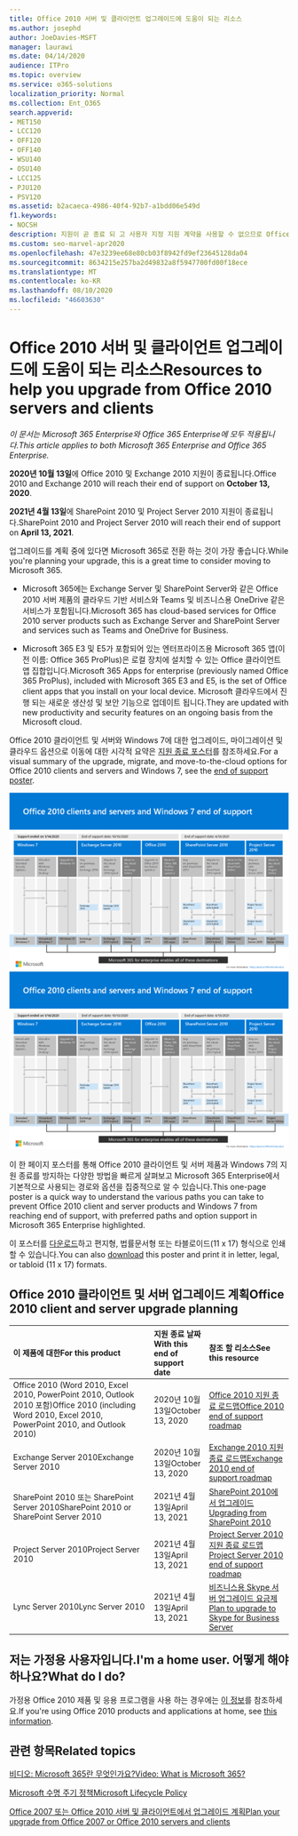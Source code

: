 ```yaml
---
title: Office 2010 서버 및 클라이언트 업그레이드에 도움이 되는 리소스
ms.author: josephd
author: JoeDavies-MSFT
manager: laurawi
ms.date: 04/14/2020
audience: ITPro
ms.topic: overview
ms.service: o365-solutions
localization_priority: Normal
ms.collection: Ent_O365
search.appverid:
- MET150
- LCC120
- OFF120
- OFF140
- WSU140
- OSU140
- LCC125
- PJU120
- PSV120
ms.assetid: b2acaeca-4986-40f4-92b7-a1bdd06e549d
f1.keywords:
- NOCSH
description: 지원이 곧 종료 되 고 사용자 지정 지원 계약을 사용할 수 없으므로 Office 2010 서버 및 클라이언트 응용 프로그램에서 업그레이드를 계획 하기 시작 합니다.
ms.custom: seo-marvel-apr2020
ms.openlocfilehash: 47e3239ee68e80cb03f8942fd9ef23645128da04
ms.sourcegitcommit: 8634215e257ba2d49832a8f5947700fd00f18ece
ms.translationtype: MT
ms.contentlocale: ko-KR
ms.lasthandoff: 08/10/2020
ms.locfileid: "46603630"
---
```

# <a name="resources-to-help-you-upgrade-from-office-2010-servers-and-clients"></a><span data-ttu-id="92e58-103">Office 2010 서버 및 클라이언트 업그레이드에 도움이 되는 리소스</span><span class="sxs-lookup"><span data-stu-id="92e58-103">Resources to help you upgrade from Office 2010 servers and clients</span></span>

<span data-ttu-id="92e58-104">*이 문서는 Microsoft 365 Enterprise와 Office 365 Enterprise에 모두 적용됩니다.*</span><span class="sxs-lookup"><span data-stu-id="92e58-104">*This article applies to both Microsoft 365 Enterprise and Office 365 Enterprise.*</span></span>

<span data-ttu-id="92e58-105">**2020년 10월 13일**에 Office 2010 및 Exchange 2010 지원이 종료됩니다.</span><span class="sxs-lookup"><span data-stu-id="92e58-105">Office 2010 and Exchange 2010 will reach their end of support on **October 13, 2020**.</span></span> 

<span data-ttu-id="92e58-106">**2021년 4월 13일**에 SharePoint 2010 및 Project Server 2010 지원이 종료됩니다.</span><span class="sxs-lookup"><span data-stu-id="92e58-106">SharePoint 2010 and Project Server 2010 will reach their end of support on **April 13, 2021**.</span></span>

<span data-ttu-id="92e58-107">업그레이드를 계획 중에 있다면 Microsoft 365로 전환 하는 것이 가장 좋습니다.</span><span class="sxs-lookup"><span data-stu-id="92e58-107">While you're planning your upgrade, this is a great time to consider moving to Microsoft 365.</span></span> 

- <span data-ttu-id="92e58-108">Microsoft 365에는 Exchange Server 및 SharePoint Server와 같은 Office 2010 서버 제품의 클라우드 기반 서비스와 Teams 및 비즈니스용 OneDrive 같은 서비스가 포함됩니다.</span><span class="sxs-lookup"><span data-stu-id="92e58-108">Microsoft 365 has cloud-based services for Office 2010 server products such as Exchange Server and SharePoint Server and services such as Teams and OneDrive for Business.</span></span> 

- <span data-ttu-id="92e58-109">Microsoft 365 E3 및 E5가 포함되어 있는 엔터프라이즈용 Microsoft 365 앱(이전 이름: Office 365 ProPlus)은 로컬 장치에 설치할 수 있는 Office 클라이언트 앱 집합입니다.</span><span class="sxs-lookup"><span data-stu-id="92e58-109">Microsoft 365 Apps for enterprise (previously named Office 365 ProPlus), included with Microsoft 365 E3 and E5, is the set of Office client apps that you install on your local device.</span></span> <span data-ttu-id="92e58-110">Microsoft 클라우드에서 진행 되는 새로운 생산성 및 보안 기능으로 업데이트 됩니다.</span><span class="sxs-lookup"><span data-stu-id="92e58-110">They are updated with new productivity and security features on an ongoing basis from the Microsoft cloud.</span></span>

<span data-ttu-id="92e58-111">Office 2010 클라이언트 및 서버와 Windows 7에 대한 업그레이드, 마이그레이션 및 클라우드 옵션으로 이동에 대한 시각적 요약은 [지원 종료 포스터](./downloads/Office2010Windows7EndOfSupport.pdf)를 참조하세요.</span><span class="sxs-lookup"><span data-stu-id="92e58-111">For a visual summary of the upgrade, migrate, and move-to-the-cloud options for Office 2010 clients and servers and Windows 7, see the [end of support poster](./downloads/Office2010Windows7EndOfSupport.pdf).</span></span>

<span data-ttu-id="92e58-112">[![Office 2010 클라이언트 및 서버와 Windows 7에 대한 지원 종료 포스터 이미지](./media/upgrade-from-office-2010-servers-and-products/office2010-windows7-end-of-support.png)](./downloads/Office2010Windows7EndOfSupport.pdf)</span><span class="sxs-lookup"><span data-stu-id="92e58-112">[![Image for the end of support for Office 2010 clients and servers and Windows 7 poster](./media/upgrade-from-office-2010-servers-and-products/office2010-windows7-end-of-support.png)](./downloads/Office2010Windows7EndOfSupport.pdf)</span></span>

<span data-ttu-id="92e58-113">이 한 페이지 포스터를 통해 Office 2010 클라이언트 및 서버 제품과 Windows 7의 지원 종료를 방지하는 다양한 방법을 빠르게 살펴보고 Microsoft 365 Enterprise에서 기본적으로 사용되는 경로와 옵션을 집중적으로 알 수 있습니다.</span><span class="sxs-lookup"><span data-stu-id="92e58-113">This one-page poster is a quick way to understand the various paths you can take to prevent Office 2010 client and server products and Windows 7 from reaching end of support, with preferred paths and option support in Microsoft 365 Enterprise highlighted.</span></span>

<span data-ttu-id="92e58-114">이 포스터를 [다운로드](https://github.com/MicrosoftDocs/microsoft-365-docs/raw/public/microsoft-365/media/migration-microsoft-365-enterprise-workload/Office2010Windows7EndOfSupport.pdf)하고 편지형, 법률문서형 또는 타블로이드(11 x 17) 형식으로 인쇄할 수 있습니다.</span><span class="sxs-lookup"><span data-stu-id="92e58-114">You can also [download](https://github.com/MicrosoftDocs/microsoft-365-docs/raw/public/microsoft-365/media/migration-microsoft-365-enterprise-workload/Office2010Windows7EndOfSupport.pdf) this poster and print it in letter, legal, or tabloid (11 x 17) formats.</span></span>
      
## <a name="office-2010-client-and-server-upgrade-planning"></a><span data-ttu-id="92e58-115">Office 2010 클라이언트 및 서버 업그레이드 계획</span><span class="sxs-lookup"><span data-stu-id="92e58-115">Office 2010 client and server upgrade planning</span></span>
  
|<span data-ttu-id="92e58-116">**이 제품에 대한**</span><span class="sxs-lookup"><span data-stu-id="92e58-116">**For this product**</span></span>|<span data-ttu-id="92e58-117">**지원 종료 날짜**</span><span class="sxs-lookup"><span data-stu-id="92e58-117">**With this end of support date**</span></span>|<span data-ttu-id="92e58-118">**참조 할 리소스**</span><span class="sxs-lookup"><span data-stu-id="92e58-118">**See this resource**</span></span>|
|:-----|:-----|:-----|
|<span data-ttu-id="92e58-119">Office 2010 (Word 2010, Excel 2010, PowerPoint 2010, Outlook 2010 포함)</span><span class="sxs-lookup"><span data-stu-id="92e58-119">Office 2010 (including Word 2010, Excel 2010, PowerPoint 2010, and Outlook 2010)</span></span>  <br/> | <span data-ttu-id="92e58-120">2020년 10월 13일</span><span class="sxs-lookup"><span data-stu-id="92e58-120">October 13, 2020</span></span> |[<span data-ttu-id="92e58-121">Office 2010 지원 종료 로드맵</span><span class="sxs-lookup"><span data-stu-id="92e58-121">Office 2010 end of support roadmap</span></span>](https://docs.microsoft.com/DeployOffice/office-2010-end-support-roadmap) <br/> |
|<span data-ttu-id="92e58-122">Exchange Server 2010</span><span class="sxs-lookup"><span data-stu-id="92e58-122">Exchange Server 2010</span></span>  <br/> | <span data-ttu-id="92e58-123">2020년 10월 13일</span><span class="sxs-lookup"><span data-stu-id="92e58-123">October 13, 2020</span></span>  |[<span data-ttu-id="92e58-124">Exchange 2010 지원 종료 로드맵</span><span class="sxs-lookup"><span data-stu-id="92e58-124">Exchange 2010 end of support roadmap</span></span>](exchange-2010-end-of-support.md) <br/> |
|<span data-ttu-id="92e58-125">SharePoint 2010 또는 SharePoint Server 2010</span><span class="sxs-lookup"><span data-stu-id="92e58-125">SharePoint 2010 or SharePoint Server 2010</span></span>  <br/> | <span data-ttu-id="92e58-126">2021년 4월 13일</span><span class="sxs-lookup"><span data-stu-id="92e58-126">April 13, 2021</span></span> |[<span data-ttu-id="92e58-127">SharePoint 2010에서 업그레이드</span><span class="sxs-lookup"><span data-stu-id="92e58-127">Upgrading from SharePoint 2010</span></span>](upgrade-from-sharepoint-2010.md) <br/> |
|<span data-ttu-id="92e58-128">Project Server 2010</span><span class="sxs-lookup"><span data-stu-id="92e58-128">Project Server 2010</span></span> <br/> | <span data-ttu-id="92e58-129">2021년 4월 13일</span><span class="sxs-lookup"><span data-stu-id="92e58-129">April 13, 2021</span></span> | [<span data-ttu-id="92e58-130">Project Server 2010 지원 종료 로드맵</span><span class="sxs-lookup"><span data-stu-id="92e58-130">Project Server 2010 end of support roadmap</span></span>](project-server-2010-end-of-support.md) <br/> |
|<span data-ttu-id="92e58-131">Lync Server 2010</span><span class="sxs-lookup"><span data-stu-id="92e58-131">Lync Server 2010</span></span> <br/> | <span data-ttu-id="92e58-132">2021년 4월 13일</span><span class="sxs-lookup"><span data-stu-id="92e58-132">April 13, 2021</span></span> | [<span data-ttu-id="92e58-133">비즈니스용 Skype 서버 업그레이드 요금제</span><span class="sxs-lookup"><span data-stu-id="92e58-133">Plan to upgrade to Skype for Business Server</span></span>](https://docs.microsoft.com/skypeforbusiness/plan-your-deployment/upgrade) <br/> |
    
## <a name="im-a-home-user-what-do-i-do"></a><span data-ttu-id="92e58-134">저는 가정용 사용자입니다.</span><span class="sxs-lookup"><span data-stu-id="92e58-134">I'm a home user.</span></span> <span data-ttu-id="92e58-135">어떻게 해야 하나요?</span><span class="sxs-lookup"><span data-stu-id="92e58-135">What do I do?</span></span>

<span data-ttu-id="92e58-136">가정용 Office 2010 제품 및 응용 프로그램을 사용 하는 경우에는 [이 정보](plan-upgrade-previous-versions-office.md#im-a-home-user-what-do-i-do)를 참조하세요.</span><span class="sxs-lookup"><span data-stu-id="92e58-136">If you're using Office 2010 products and applications at home, see [this information](plan-upgrade-previous-versions-office.md#im-a-home-user-what-do-i-do).</span></span>

## <a name="related-topics"></a><span data-ttu-id="92e58-137">관련 항목</span><span class="sxs-lookup"><span data-stu-id="92e58-137">Related topics</span></span>

[<span data-ttu-id="92e58-138">비디오: Microsoft 365란 무엇인가요?</span><span class="sxs-lookup"><span data-stu-id="92e58-138">Video: What is Microsoft 365?</span></span>](https://support.office.com/article/847caf12-2589-452c-8aca-1c009797678b.aspx)
  
[<span data-ttu-id="92e58-139">Microsoft 수명 주기 정책</span><span class="sxs-lookup"><span data-stu-id="92e58-139">Microsoft Lifecycle Policy</span></span>](https://go.microsoft.com/fwlink/?linkid=865200)

[<span data-ttu-id="92e58-140">Office 2007 또는 Office 2010 서버 및 클라이언트에서 업그레이드 계획</span><span class="sxs-lookup"><span data-stu-id="92e58-140">Plan your upgrade from Office 2007 or Office 2010 servers and clients</span></span>](plan-upgrade-previous-versions-office.md)

